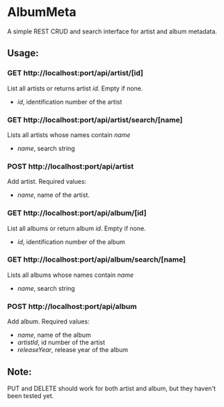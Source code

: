 # AlbumMeta
A simple REST CRUD and search interface for artist and album metadata.


## Usage:

### GET http://localhost:port/api/artist/[id]
List all artists or returns artist *id*. Empty if none.
* *id*, identification number of the artist

### GET http://localhost:port/api/artist/search/[name]
Lists all artists whose names contain *name*
* *name*, search string

### POST http://localhost:port/api/artist
Add artist. Required values:
* *name*, name of the artist.

### GET http://localhost:port/api/album/[id]
List all albums or return album *id*. Empty if none.
* *id*, identification number of the album

### GET http://localhost:port/api/album/search/[name]
Lists all albums whose names contain *name*
* *name*, search string

### POST http://localhost:port/api/album
Add album. Required values:
* *name*, name of the album
* *artistId*, id number of the artist
* *releaseYear*, release year of the album

## Note:
PUT and DELETE should work for both artist and album, but they haven't been tested yet.
